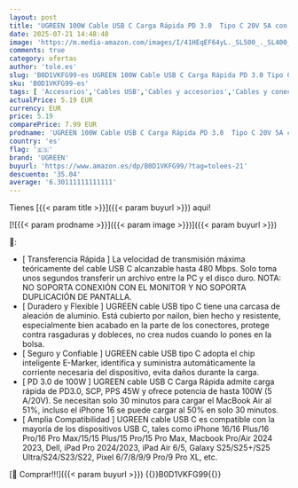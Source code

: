 ```yaml
---
layout: post
title: 'UGREEN 100W Cable USB C Carga Rápida PD 3.0  Tipo C 20V 5A con Carcasa de Aluminio Trenzado Nylon  Compatible con MacBook Air  Dell  iPad  iPhone 16/15 Plus Pro Max  Galaxy S25 S24  Pixel 9/8. 1M'
date: 2025-07-21 14:48:48
image: 'https://m.media-amazon.com/images/I/41HEqEF64yL._SL500_._SL400_.jpg'
comments: true
category: ofertas
author: 'tole.es'
slug: 'B0D1VKFG99-es UGREEN 100W Cable USB C Carga Rápida PD 3.0 Tipo C 20V 5A...'
sku: 'B0D1VKFG99-es'
tags: [ 'Accesorios','Cables USB','Cables y accesorios','Cables y conectores','Informática','ipad','iphone','ugreen','🇪🇸', ]
actualPrice: 5.19 EUR
currency: EUR
price: 5.19
comparePrice: 7.99 EUR
prodname: 'UGREEN 100W Cable USB C Carga Rápida PD 3.0  Tipo C 20V 5A con Carcasa de Aluminio Trenzado Nylon  Compatible con MacBook Air  Dell  iPad  iPhone 16/15 Plus Pro Max  Galaxy S25 S24  Pixel 9/8. 1M'
country: 'es'
flag: '🇪🇸'
brand: 'UGREEN'
buyurl: 'https://www.amazon.es/dp/B0D1VKFG99/?tag=tolees-21'
descuento: '35.04'
average: '6.30111111111111'
---
```


Tienes [{{< param title >}}]({{< param buyurl >}}) aqui!

[![{{< param prodname >}}]({{< param image >}})]({{< param buyurl >}})

🔎:

- [ Transferencia Rápida ] La velocidad de transmisión máxima teóricamente del cable USB C alcanzable hasta 480 Mbps. Solo toma unos segundos transferir un archivo entre la PC y el disco duro. NOTA: NO SOPORTA CONEXIÓN CON EL MONITOR Y NO SOPORTA DUPLICACIÓN DE PANTALLA.
- [ Duradero y Flexible ] UGREEN cable USB tipo C tiene una carcasa de aleación de aluminio. Está cubierto por nailon, bien hecho y resistente, especialmente bien acabado en la parte de los conectores, protege contra rasgaduras y dobleces, no crea nudos cuando lo pones en la bolsa.
- [ Seguro y Confiable ] UGREEN cable USB tipo C adopta el chip inteligente E-Marker, identifica y suministra automáticamente la corriente necesaria del dispositivo, evita daños durante la carga.
- [ PD 3.0 de 100W ] UGREEN cable USB C Carga Rápida admite carga rápida de PD3.0, SCP, PPS 45W y ofrece potencia de hasta 100W (5 A/20V). Se necesitan solo 30 minutos para cargar el MacBook Air al 51%, incluso el iPhone 16 se puede cargar al 50% en solo 30 minutos.
- [ Amplia Compatibilidad ] UGREEN cable USB C es compatible con la mayoría de los dispositivos USB C, tales como iPhone 16/16 Plus/16 Pro/16 Pro Max/15/15 Plus/15 Pro/15 Pro Max, Macbook Pro/Air 2024 2023, Dell, iPad Pro 2024/2023, iPad Air 6/5, Galaxy S25/S25+/S25 Ultra/S24/S23/S22, Pixel 6/7/8/9/9 Pro/9 Pro XL, etc.

[🛒 Comprar!!!]({{< param buyurl >}})
{{<world>}}B0D1VKFG99{{</world>}}
